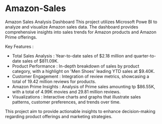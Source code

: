 # Amazon-Sales
Amazon Sales Analysis Dashboard
This project utilizes Microsoft Powe BI to analyze and visualize Amazon sales data. 
The dashboard provides comprehensive insights into sales trends for Amazon products and Amazon Prime offerings.

Key Features :
* Total Sales Analysis : Year-to-date sales of $2.18 million and quarter-to-date sales of $811.09K.
* Product Performance : In-depth breakdown of sales by product category, with a highlight on 'Men Shoes' leading YTD sales at $9.40K.
* Customer Engagement : Integration of review metrics, showcasing a total of 19.42 million reviews for products.
* Amazon Prime Insights : Analysis of Prime sales amounting tp $86.55K, with a total of 4.99K movies and 29.81 million reviews.
* Visualizations : Interactive charts and graphs that illustrate sales patterns, customer preferences, and trends over time.

This project aim to provide actionable insights to enhance decision-making regarding product offerings and marketing strategies.
